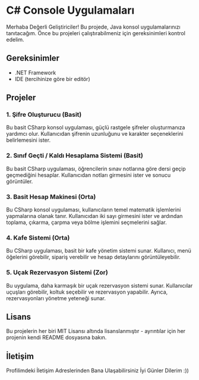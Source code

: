 # C# Console Uygulamaları

Merhaba Değerli Geliştiriciler! Bu projede, Java konsol uygulamalarınızı tanıtacağım. Önce bu projeleri çalıştırabilmeniz için gereksinimleri kontrol edelim.

## Gereksinimler

- .NET Framework 
- IDE (tercihinize göre bir editör)

## Projeler

### 1. Şifre Oluşturucu (Basit)

Bu basit CSharp konsol uygulaması, güçlü rastgele şifreler oluşturmanıza yardımcı olur. Kullanıcıdan şifrenin uzunluğunu ve karakter seçeneklerini belirlemesini ister.

### 2. Sınıf Geçti / Kaldı Hesaplama Sistemi (Basit)

Bu basit CSharp uygulaması, öğrencilerin sınav notlarına göre dersi geçip geçmediğini hesaplar. Kullanıcıdan notları girmesini ister ve sonucu görüntüler.

### 3. Basit Hesap Makinesi (Orta)

Bu CSharp konsol uygulaması, kullanıcıların temel matematik işlemlerini yapmalarına olanak tanır. Kullanıcıdan iki sayı girmesini ister ve ardından toplama, çıkarma, çarpma veya bölme işlemini seçmelerini sağlar.

### 4. Kafe Sistemi (Orta)

Bu CSharp uygulaması, basit bir kafe yönetim sistemi sunar. Kullanıcı, menü öğelerini görebilir, sipariş verebilir ve hesap detaylarını görüntüleyebilir.

### 5. Uçak Rezervasyon Sistemi (Zor)

Bu uygulama, daha karmaşık bir uçak rezervasyon sistemi sunar. Kullanıcılar uçuşları görebilir, koltuk seçebilir ve rezervasyon yapabilir. Ayrıca, rezervasyonları yönetme yeteneği sunar.

## Lisans

Bu projelerin her biri MIT Lisansı altında lisanslanmıştır - ayrıntılar için her projenin kendi README dosyasına bakın.

## İletişim

Profilimdeki İletişim Adreslerinden Bana Ulaşabilirsiniz İyi Günler Dilerim :))
